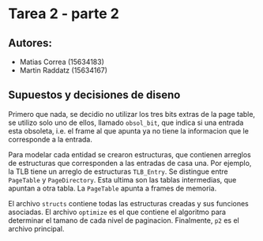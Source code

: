  # Tarea 2 - parte 2
 
 ## Autores:
  - Matias Correa (15634183)
  - Martin Raddatz (15634167)
 
 ## Supuestos y decisiones de diseno
Primero que nada, se decidio no utilizar los tres bits extras de la page table, se utilizo solo uno de ellos, llamado `obsol_bit`, que indica si una entrada esta obsoleta, i.e. el frame al que apunta ya no tiene la informacion que le corresponde a la entrada.

Para modelar cada entidad se crearon estructuras, que contienen arreglos de estructuras que corresponden a las entradas de casa una. Por ejemplo, la TLB tiene un arreglo de estructuras `TLB_Entry`. Se distingue entre `PageTable` y `PageDirectory`. Esta ultima son las tablas intermedias, que apuntan a otra tabla. La `PageTable` apunta a frames de memoria.

El archivo `structs` contiene todas las estructuras creadas y sus funciones asociadas. El archivo `optimize` es el que contiene el algoritmo para determinar el tamano de cada nivel de paginacion. Finalmente, `p2` es el archivo principal.